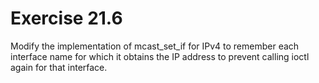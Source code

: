 # Exercise 21.6
Modify the implementation of mcast\_set\_if for IPv4 to remember each interface name for which it obtains the IP address to prevent calling ioctl again for that interface.
